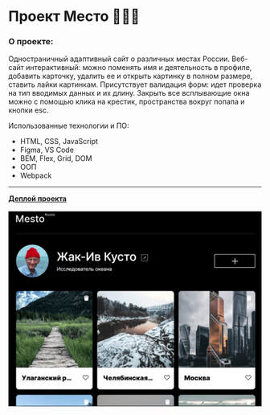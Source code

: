 # Проект Место :evergreen_tree::evergreen_tree::evergreen_tree:
### О проекте:
Одностраничный адаптивный сайт о различных местах России. Веб-сайт интерактивный: можно поменять имя и деятельность в профиле, добавить карточку, удалить ее и открыть картинку в полном размере, ставить лайки картинкам. Присутствует валидация форм: идет проверка на тип вводимых данных и их длину. Закрыть все всплывающие окна можно с помощью клика на крестик, пространства вокруг попапа и кнопки esc.

Использованные технологии и ПО:
* HTML, CSS, JavaScript
* Figma, VS Code
* BEM, Flex, Grid, DOM
* ООП
* Webpack
------

**[Деплой проекта](https://azmorigan.github.io/mesto/)**\
\
![картинка](./src/images/screen.jpg)
